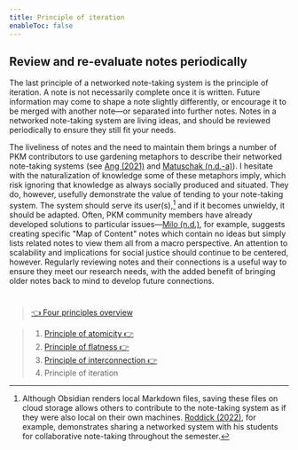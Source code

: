 ```yaml
---
title: Principle of iteration
enableToc: false
---
```


## Review and re-evaluate notes periodically

The last principle of a networked note-taking system is the principle of iteration. A note is not necessarily complete once it is written. Future information may come to shape a note slightly differently, or encourage it to be merged with another note—or separated into further notes. Notes in a networked note-taking system are living ideas, and should be reviewed periodically to ensure they still fit your needs.

The liveliness of notes and the need to maintain them brings a number of PKM contributors to use gardening metaphors to describe their networked note-taking systems (see [Ang (2021)](References/Ang,%202021.md) and [Matuschak (n.d.-a)](References/Matuschak,%20nd-a.md)). I hesitate with the naturalization of knowledge some of these metaphors imply, which risk ignoring that knowledge as always socially produced and situated. They do, however, usefully demonstrate the value of tending to your note-taking system. The system should serve its user(s),[^2] and if it becomes unwieldy, it should be adapted. Often, PKM community members have already developed solutions to particular issues—[Milo (n.d.)](References/Milo,%20nd.md), for example, suggests creating specific "Map of Content" notes which contain no ideas but simply lists related notes to view them all from a macro perspective. An attention to scalability and implications for social justice should continue to be centered, however. Regularly reviewing notes and their connections is a useful way to ensure they meet our research needs, with the added benefit of bringing older notes back to mind to develop future connections.

[^2]: Although Obsidian renders local Markdown files, saving these files on cloud storage allows others to contribute to the note-taking system as if they were also local on their own machines. [Roddick (2022)](References/Roddick,%202022.md), for example, demonstrates sharing a networked system with his students for collaborative note-taking throughout the semester.

# 

 > 
 > [👈 Four principles overview](Paper/Four%20principles%20of%20a%20feminist%20note-taking%20methodology.md)

 > 
 > 1. [Principle of atomicity 👉 ](Paper/Principle%20of%20atomicity.md)
 > 1. [Principle of flatness 👉 ](Paper/Principle%20of%20flatness.md)
 > 1. [Principle of interconnection 👉 ](Paper/Principle%20of%20interconnection.md)
 > 1. Principle of iteration
